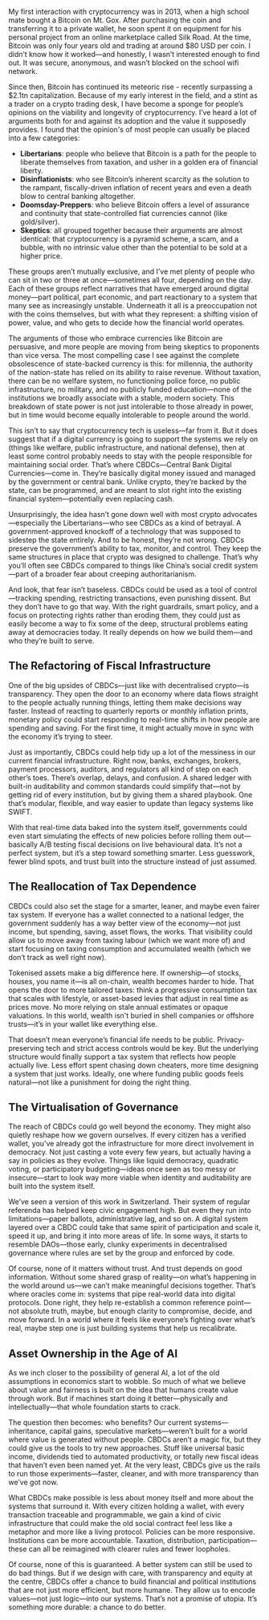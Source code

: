 My first interaction with cryptocurrency was in 2013, when a high school mate bought a Bitcoin on Mt. Gox. After purchasing the coin and transferring it to a private wallet, he soon spent it on equipment for his personal project from an online marketplace called Silk Road. At the time, Bitcoin was only four years old and trading at around $80 USD per coin. I didn’t know how it worked—and honestly, I wasn’t interested enough to find out. It was secure, anonymous, and wasn’t blocked on the school wifi network.

Since then, Bitcoin has continued its meteoric rise - recently surpassing a $2.1tn capitalization. Because of my early interest in the field, and a stint as a trader on a crypto trading desk, I have become a sponge for people’s opinions on the viability and longevity of cryptocurrency. I’ve heard a lot of arguments both for and against its adoption and the value it supposedly provides. I found that the opinion's of most people can usually be placed into a few categories:

- **Libertarians**: people who believe that Bitcoin is a path for the people to liberate themselves from taxation, and usher in a golden era of financial liberty.
- **Disinflationists**: who see Bitcoin’s inherent scarcity as the solution to the rampant, fiscally-driven inflation of recent years and even a death blow to central banking altogether.
- **Doomsday-Preppers**: who believe Bitcoin offers a level of assurance and continuity that state-controlled fiat currencies cannot (like gold/silver).
- **Skeptics**: all grouped together because their arguments are almost identical: that cryptocurrency is a pyramid scheme, a scam, and a bubble, with no intrinsic value other than the potential to be sold at a higher price.

These groups aren’t mutually exclusive, and I’ve met plenty of people who can sit in two or three at once—sometimes all four, depending on the day. Each of these groups reflect narratives that have emerged around digital money—part political, part economic, and part reactionary to a system that many see as increasingly unstable. Underneath it all is a preoccupation not with the coins themselves, but with what they represent: a shifting vision of power, value, and who gets to decide how the financial world operates.

The arguments of those who embrace currencies like Bitcoin are persuasive, and more people are moving from being skeptics to proponents than vice versa. The most compelling case I see against the complete obsolescence of state-backed currency is this: for millennia, the authority of the nation-state has relied on its ability to raise revenue. Without taxation, there can be no welfare system, no functioning police force, no public infrastructure, no military, and no publicly funded education—none of the institutions we broadly associate with a stable, modern society. This breakdown of state power is not just intolerable to those already in power, but in time would become equally intolerable to people around the world.

This isn’t to say that cryptocurrency tech is useless—far from it. But it does suggest that if a digital currency is going to support the systems we rely on (things like welfare, public infrastructure, and national defense), then at least some control probably needs to stay with the people responsible for maintaining social order. That’s where CBDCs—Central Bank Digital Currencies—come in. They’re basically digital money issued and managed by the government or central bank. Unlike crypto, they’re backed by the state, can be programmed, and are meant to slot right into the existing financial system—potentially even replacing cash.

Unsurprisingly, the idea hasn’t gone down well with most crypto advocates—especially the Libertarians—who see CBDCs as a kind of betrayal. A government-approved knockoff of a technology that was supposed to sidestep the state entirely. And to be honest, they’re not wrong. CBDCs preserve the government’s ability to tax, monitor, and control. They keep the same structures in place that crypto was designed to challenge. That’s why you’ll often see CBDCs compared to things like China’s social credit system—part of a broader fear about creeping authoritarianism.

And look, that fear isn’t baseless. CBDCs could be used as a tool of control—tracking spending, restricting transactions, even punishing dissent. But they don’t have to go that way. With the right guardrails, smart policy, and a focus on protecting rights rather than eroding them, they could just as easily become a way to fix some of the deep, structural problems eating away at democracies today. It really depends on how we build them—and who they’re built to serve.

## The Refactoring of Fiscal Infrastructure

One of the big upsides of CBDCs—just like with decentralised crypto—is transparency. They open the door to an economy where data flows straight to the people actually running things, letting them make decisions way faster. Instead of reacting to quarterly reports or monthly inflation prints, monetary policy could start responding to real-time shifts in how people are spending and saving. For the first time, it might actually move in sync with the economy it’s trying to steer.

Just as importantly, CBDCs could help tidy up a lot of the messiness in our current financial infrastructure. Right now, banks, exchanges, brokers, payment processors, auditors, and regulators all kind of step on each other’s toes. There’s overlap, delays, and confusion. A shared ledger with built-in auditability and common standards could simplify that—not by getting rid of every institution, but by giving them a shared playbook. One that’s modular, flexible, and way easier to update than legacy systems like SWIFT.

With that real-time data baked into the system itself, governments could even start simulating the effects of new policies before rolling them out—basically A/B testing fiscal decisions on live behavioural data. It’s not a perfect system, but it’s a step toward something smarter. Less guesswork, fewer blind spots, and trust built into the structure instead of just assumed.

## The Reallocation of Tax Dependence

CBDCs could also set the stage for a smarter, leaner, and maybe even fairer tax system. If everyone has a wallet connected to a national ledger, the government suddenly has a way better view of the economy—not just income, but spending, saving, asset flows, the works. That visibility could allow us to move away from taxing labour (which we want more of) and start focusing on taxing consumption and accumulated wealth (which we don’t track as well right now).

Tokenised assets make a big difference here. If ownership—of stocks, houses, you name it—is all on-chain, wealth becomes harder to hide. That opens the door to more tailored taxes: think a progressive consumption tax that scales with lifestyle, or asset-based levies that adjust in real time as prices move. No more relying on stale annual estimates or opaque valuations. In this world, wealth isn't buried in shell companies or offshore trusts—it’s in your wallet like everything else.

That doesn’t mean everyone’s financial life needs to be public. Privacy-preserving tech and strict access controls would be key. But the underlying structure would finally support a tax system that reflects how people actually live. Less effort spent chasing down cheaters, more time designing a system that just works. Ideally, one where funding public goods feels natural—not like a punishment for doing the right thing.

## The Virtualisation of Governance

The reach of CBDCs could go well beyond the economy. They might also quietly reshape how we govern ourselves. If every citizen has a verified wallet, you’ve already got the infrastructure for more direct involvement in democracy. Not just casting a vote every few years, but actually having a say in policies as they evolve. Things like liquid democracy, quadratic voting, or participatory budgeting—ideas once seen as too messy or insecure—start to look way more viable when identity and auditability are built into the system itself.

We’ve seen a version of this work in Switzerland. Their system of regular referenda has helped keep civic engagement high. But even they run into limitations—paper ballots, administrative lag, and so on. A digital system layered over a CBDC could take that same spirit of participation and scale it, speed it up, and bring it into more areas of life. In some ways, it starts to resemble DAOs—those early, clunky experiments in decentralised governance where rules are set by the group and enforced by code.

Of course, none of it matters without trust. And trust depends on good information. Without some shared grasp of reality—on what’s happening in the world around us—we can’t make meaningful decisions together. That’s where oracles come in: systems that pipe real-world data into digital protocols. Done right, they help re-establish a common reference point—not absolute truth, maybe, but enough clarity to compromise, decide, and move forward. In a world where it feels like everyone’s fighting over what’s real, maybe step one is just building systems that help us recalibrate.

## Asset Ownership in the Age of AI

As we inch closer to the possibility of general AI, a lot of the old assumptions in economics start to wobble. So much of what we believe about value and fairness is built on the idea that humans create value through work. But if machines start doing it better—physically and intellectually—that whole foundation starts to crack.

The question then becomes: who benefits? Our current systems—inheritance, capital gains, speculative markets—weren’t built for a world where value is generated without people. CBDCs aren’t a magic fix, but they could give us the tools to try new approaches. Stuff like universal basic income, dividends tied to automated productivity, or totally new fiscal ideas that haven’t even been named yet. At the very least, CBDCs give us the rails to run those experiments—faster, cleaner, and with more transparency than we’ve got now.

What CBDCs make possible is less about money itself and more about the systems that surround it. With every citizen holding a wallet, with every transaction traceable and programmable, we gain a kind of civic infrastructure that could make the old social contract feel less like a metaphor and more like a living protocol. Policies can be more responsive. Institutions can be more accountable. Taxation, distribution, participation—these can all be reimagined with clearer rules and fewer loopholes.

Of course, none of this is guaranteed. A better system can still be used to do bad things. But if we design with care, with transparency and equity at the centre, CBDCs offer a chance to build financial and political institutions that are not just more efficient, but more humane. They allow us to encode values—not just logic—into our systems. That’s not a promise of utopia. It’s something more durable: a chance to do better.
